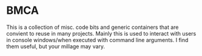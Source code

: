 # BMCA

This is a collection of misc. code bits and generic containers that are convient to reuse in many projects. Mainly this is used to interact with users in console windows/when executed with command line arguments. I find them useful, but your millage may vary.
